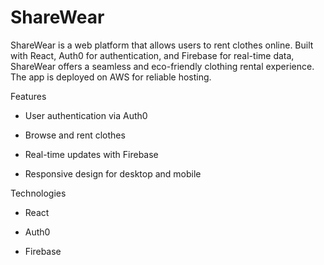 # ShareWear
ShareWear is a web platform that allows users to rent clothes online. Built with React, Auth0 for authentication, and Firebase for real-time data, ShareWear offers a seamless and eco-friendly clothing rental experience. The app is deployed on AWS for reliable hosting.

Features
- User authentication via Auth0
  
- Browse and rent clothes
  
- Real-time updates with Firebase
  
- Responsive design for desktop and mobile


Technologies

- React
  
- Auth0
  
- Firebase
